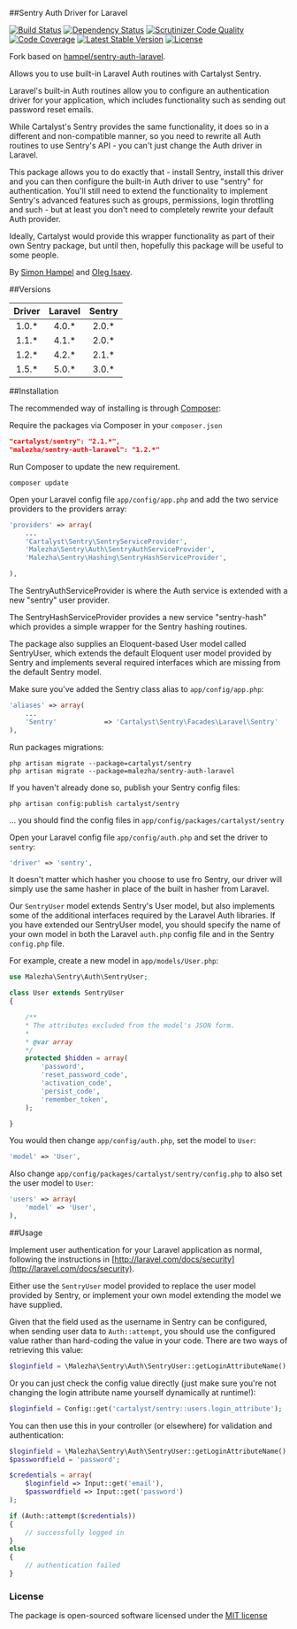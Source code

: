 ##Sentry Auth Driver for Laravel

[![Build Status](https://travis-ci.org/Malezha/sentry-auth-laravel.svg)](https://travis-ci.org/Malezha/sentry-auth-laravel)
[![Dependency Status](https://gemnasium.com/Malezha/sentry-auth-laravel.svg)](https://gemnasium.com/Malezha/sentry-auth-laravel)
[![Scrutinizer Code Quality](https://scrutinizer-ci.com/g/Malezha/sentry-auth-laravel/badges/quality-score.png?b=master)](https://scrutinizer-ci.com/g/Malezha/sentry-auth-laravel/?branch=master)
[![Code Coverage](https://scrutinizer-ci.com/g/Malezha/sentry-auth-laravel/badges/coverage.png?b=master)](https://scrutinizer-ci.com/g/Malezha/sentry-auth-laravel/?branch=master)
[![Latest Stable Version](https://poser.pugx.org/malezha/sentry-auth-laravel/v/stable.svg)](https://packagist.org/packages/malezha/sentry-auth-laravel) 
[![License](https://poser.pugx.org/malezha/sentry-auth-laravel/license.svg)](https://packagist.org/packages/malezha/sentry-auth-laravel)


Fork based on [hampel/sentry-auth-laravel](https://bitbucket.org/hampel/sentry-auth-driver-for-laravel).

Allows you to use built-in Laravel Auth routines with Cartalyst Sentry.

Laravel's built-in Auth routines allow you to configure an authentication driver for your application, which includes functionality such
as sending out password reset emails.

While Cartalyst's Sentry provides the same functionality, it does so in a different and non-compatible manner, so you need to rewrite all
Auth routines to use Sentry's API - you can't just change the Auth driver in Laravel.

This package allows you to do exactly that - install Sentry, install this driver and you can then configure the built-in Auth driver to use
"sentry" for authentication. You'll still need to extend the functionality to implement Sentry's advanced features such as groups, permissions,
 login throttling and such - but at least you don't need to completely rewrite your default Auth provider.

 Ideally, Cartalyst would provide this wrapper functionality as part of their own Sentry package, but until then, hopefully this package will
 be useful to some people.

By [Simon Hampel](http://hampelgroup.com/)
and [Oleg Isaev](https://github.com/Malezha).

##Versions

| Driver | Laravel | Sentry |
| :----: | :-----: | :----: |
| 1.0.*  | 4.0.*   | 2.0.*  |
| 1.1.*  | 4.1.*   | 2.0.*  |
| 1.2.*  | 4.2.*   | 2.1.*  |
| 1.5.*  | 5.0.*   | 3.0.*  |


##Installation

The recommended way of installing is through [Composer](http://getcomposer.org):

Require the packages via Composer in your `composer.json`

```json
"cartalyst/sentry": "2.1.*",
"malezha/sentry-auth-laravel": "1.2.*"
```

Run Composer to update the new requirement.

```shell
composer update
```

Open your Laravel config file `app/config/app.php` and add the two service providers to the providers array:

```php
'providers' => array(
	...
	'Cartalyst\Sentry\SentryServiceProvider',
	'Malezha\Sentry\Auth\SentryAuthServiceProvider',
	'Malezha\Sentry\Hashing\SentryHashServiceProvider',

),
```

The SentryAuthServiceProvider is where the Auth service is extended with a new "sentry" user provider.

The SentryHashServiceProvider provides a new service "sentry-hash" which provides a simple wrapper for the Sentry hashing routines.

The package also supplies an Eloquent-based User model called SentryUser, which extends the default Eloquent user model provided by Sentry and
 implements several required interfaces which are missing from the default Sentry model.

Make sure you've added the Sentry class alias to `app/config/app.php`:

```php
'aliases' => array(
	...
	'Sentry'            => 'Cartalyst\Sentry\Facades\Laravel\Sentry'
),
```

Run packages migrations:

```shell
php artisan migrate --package=cartalyst/sentry
php artisan migrate --package=malezha/sentry-auth-laravel
```

If you haven't already done so, publish your Sentry config files:

```shell
php artisan config:publish cartalyst/sentry
```

... you should find the config files in `app/config/packages/cartalyst/sentry`

Open your Laravel config file `app/config/auth.php` and set the driver to `sentry`:

```php
'driver' => 'sentry',
```

It doesn't matter which hasher you choose to use fro Sentry, our driver will simply use the same hasher in place of the built in hasher from
Laravel.

Our `SentryUser` model extends Sentry's User model, but also implements some of the additional interfaces required by the Laravel Auth libraries.
If you have extended our SentryUser model, you should specify the name of your own model in both the Laravel `auth.php` config file and in the
 Sentry `config.php` file.

For example, create a new model in `app/models/User.php`:

```php
use Malezha\Sentry\Auth\SentryUser;

class User extends SentryUser
{

	/**
	* The attributes excluded from the model's JSON form.
	*
	* @var array
	*/
	protected $hidden = array(
		'password',
		'reset_password_code',
		'activation_code',
		'persist_code',
		'remember_token',
	);

}
```

You would then change `app/config/auth.php`, set the model to `User`:

```php
'model' => 'User',
```

Also change `app/config/packages/cartalyst/sentry/config.php` to also set the user model to `User`:

```php
'users' => array(
	'model' => 'User',
),
```


##Usage

Implement user authentication for your Laravel application as normal, following the instructions in [http://laravel.com/docs/security](http://laravel.com/docs/security).

Either use the `SentryUser` model provided to replace the user model provided by Sentry, or implement your own model
extending the model we have supplied.

Given that the field used as the username in Sentry can be configured, when sending user data to `Auth::attempt`, you should use the
configured value rather than hard-coding the value in your code. There are two ways of retrieving this value:

```php
$loginfield = \Malezha\Sentry\Auth\SentryUser::getLoginAttributeName();
```

Or you can just check the config value directly (just make sure you're not changing the login attribute name yourself dynamically at runtime!):

```php
$loginfield = Config::get('cartalyst/sentry::users.login_attribute');
```

You can then use this in your controller (or elsewhere) for validation and authentication:

```php
$loginfield = \Malezha\Sentry\Auth\SentryUser::getLoginAttributeName();
$passwordfield = 'password';

$credentials = array(
	$loginfield => Input::get('email'),
	$passwordfield => Input::get('password')
);

if (Auth::attempt($credentials))
{
	// successfully logged in
}
else
{
	// authentication failed
}
```

### License

The package is open-sourced software licensed under the [MIT license](https://github.com/Malezha/sentry-auth-laravel/blob/master/LICENSE.md)	
